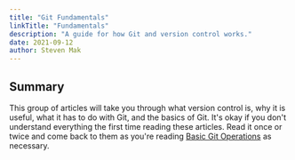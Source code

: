 ```yaml
---
title: "Git Fundamentals"
linkTitle: "Fundamentals"
description: "A guide for how Git and version control works."
date: 2021-09-12
author: Steven Mak
---
```


## Summary

This group of articles will take you through what version control is, why it is useful, what it has to do with Git, and the basics of Git. It's okay if you don't understand everything the first time reading these articles. Read it once or twice and come back to them as you're reading [Basic Git Operations](../basics/basic_git_operations/) as necessary.
